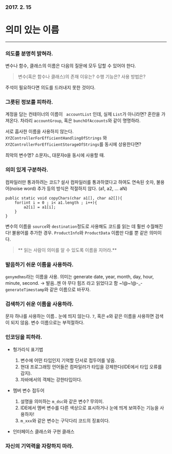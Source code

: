 ### 2017. 2. 15
# 의미 있는 이름
---

### 의도를 분명히 밝혀라.
변수나 함수, 클래스의 이름은 다음의 질문에 모두 답할 수 있어야 한다.
> 변수(혹은 함수나 클래스)의 존재 이유는? 수행 기능은? 사용 방법은?  

주석이 필요하다면 의도를 드러내지 못한 것이다.

### 그릇된 정보를 피하라.
계정을 담는 컨테이너의 이름이 ``` accountList``` 인데, 실제 ```List```가 아니라면? 혼란을 가져온다. 차라리 ```accountGroup```, 혹은 ```bunchOfAccounts```와 같이 명명하라.

서로 흡사한 이름을 사용하지 않는다. ```XYZControllerForEfficientHandlingOfStrings``` 와 ```XYZControllerForEfficientStorageOfStrings```를 동시에 상용한다면?

최악의 변수명? 소문자```L```, 대문자```O```을 동시에 사용할 때. 

### 의미 있게 구분하라.

컴파일러만 통과하려는 코드? 설사 컴파일러를 통과하였다고 하여도 연속된 숫자, 불용어(noise word) 추가 등의 방식은 적절하지 않다. (a1, a2, ... aN)

~~~
public static void copyChars(char a1[], char a2[]){
    for(int i = 0 ; i< a1.length ; i++){
        a2[i] = a1[i];
    }
}
~~~

변수의 이름을 ```source```와 ```destination```정도로 사용해도 코드를 읽는 데 훨씬 수월해진다!
불용어를 추가한 경우. ```ProductInfo```와 ```ProductData``` 이름만 다를 뿐 같은 의미이다.

> ** 읽는 사람이 의미를 알 수 있도록 이름을 지어라.**

### 발음하기 쉬운 이름을 사용하라.
```genymdhms```라는 이름을 사용. 의미는 generate date, year, month, day, hour, minute, second. -> 발음..젠 야 무다 힘즈 라고 읽었다고 함 ~!@~!@-_-
```generateTimestamp```와 같은 이름으로 바꾸자.

### 검색하기 쉬운 이름을 사용하라.
문자 하나를 사용하는 이름.. 눈에 띄지 않는다. ```7```, 혹은 ```e```와 같은 이름을 사용하면 검색이 되지 않음. 변수 이름으로는 부적절하다.

### 인코딩을 피하라.
- 헝가리식 표기법
    1. 변수에 어떤 타입인지 기억할 단서로 접두어를 넣음. 
    2. 현대 프로그래밍 언어들은 컴파일러가 타입을 강제한다(IDE에서 타입 오류를 감지). 
    3. 자바에서의 객체는 강한타입이다.
     
- 멤버 변수 접두어
    1. 설명을 의미하는 ```m_dsc```와 같은 변수? 무의미.
    2. IDE에서 멤버 변수를 다른 색상으로 표시하거나 눈에 띄게 보여주는 기능을 사용하자!
    3. ```m_xxx```와 같은 변수는 구닥다리 코드의 징표이다.
    
- 인터페이스 클래스와 구현 클래스

### 자신의 기억력을 자랑하지 마라.
















